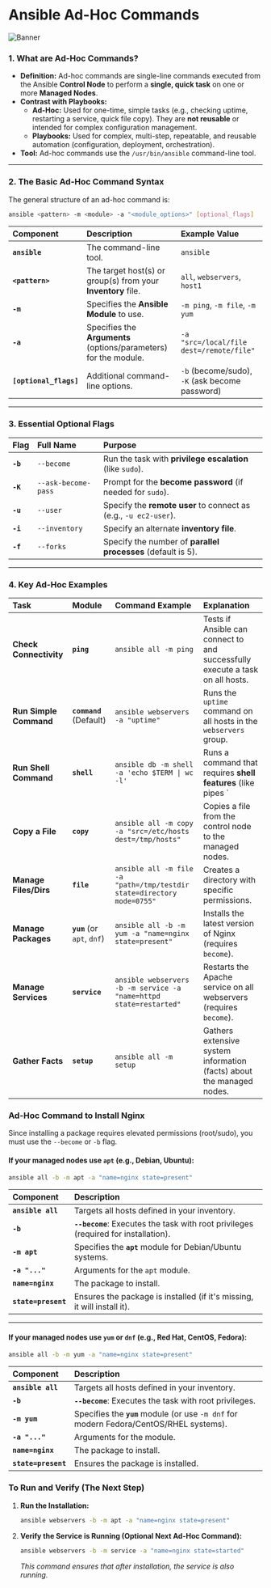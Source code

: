 # Ansible Ad-Hoc Commands

<img src="https://github.com/bhuvan-raj/Ansible-Zero-to-Hero/blob/main/assets/adhoc.png" alt="Banner" />

### **1. What are Ad-Hoc Commands?**

  * **Definition:** Ad-hoc commands are single-line commands executed from the Ansible **Control Node** to perform a **single, quick task** on one or more **Managed Nodes**.
  * **Contrast with Playbooks:**
      * **Ad-Hoc:** Used for one-time, simple tasks (e.g., checking uptime, restarting a service, quick file copy). They are **not reusable** or intended for complex configuration management.
      * **Playbooks:** Used for complex, multi-step, repeatable, and reusable automation (configuration, deployment, orchestration).
  * **Tool:** Ad-hoc commands use the `/usr/bin/ansible` command-line tool.

-----

### **2. The Basic Ad-Hoc Command Syntax**

The general structure of an ad-hoc command is:

```bash
ansible <pattern> -m <module> -a "<module_options>" [optional_flags]
```

| Component | Description | Example Value |
| :--- | :--- | :--- |
| **`ansible`** | The command-line tool. | `ansible` |
| **`<pattern>`** | The target host(s) or group(s) from your **Inventory** file. | `all`, `webservers`, `host1` |
| **`-m`** | Specifies the **Ansible Module** to use. | `-m ping`, `-m file`, `-m yum` |
| **`-a`** | Specifies the **Arguments** (options/parameters) for the module. | `-a "src=/local/file dest=/remote/file"` |
| **`[optional_flags]`** | Additional command-line options. | `-b` (become/sudo), `-K` (ask become password) |

-----

### **3. Essential Optional Flags**

| Flag | Full Name | Purpose |
| :--- | :--- | :--- |
| **`-b`** | `--become` | Run the task with **privilege escalation** (like `sudo`). |
| **`-K`** | `--ask-become-pass` | Prompt for the **become password** (if needed for `sudo`). |
| **`-u`** | `--user` | Specify the **remote user** to connect as (e.g., `-u ec2-user`). |
| **`-i`** | `--inventory` | Specify an alternate **inventory file**. |
| **`-f`** | `--forks` | Specify the number of **parallel processes** (default is 5). |

-----

### **4. Key Ad-Hoc Examples**

| Task | Module | Command Example | Explanation |
| :--- | :--- | :--- | :--- |
| **Check Connectivity** | **`ping`** | `ansible all -m ping` | Tests if Ansible can connect to and successfully execute a task on all hosts. |
| **Run Simple Command** | **`command`** (Default) | `ansible webservers -a "uptime"` | Runs the `uptime` command on all hosts in the `webservers` group. |
| **Run Shell Command** | **`shell`** | `ansible db -m shell -a 'echo $TERM \| wc -l'` | Runs a command that requires **shell features** (like pipes `|` or variables `$`). |
| **Copy a File** | **`copy`** | `ansible all -m copy -a "src=/etc/hosts dest=/tmp/hosts"` | Copies a file from the control node to the managed nodes. |
| **Manage Files/Dirs** | **`file`** | `ansible all -m file -a "path=/tmp/testdir state=directory mode=0755"` | Creates a directory with specific permissions. |
| **Manage Packages** | **`yum`** (or `apt`, `dnf`) | `ansible all -b -m yum -a "name=nginx state=present"` | Installs the latest version of Nginx (requires `become`). |
| **Manage Services** | **`service`** | `ansible webservers -b -m service -a "name=httpd state=restarted"` | Restarts the Apache service on all webservers (requires `become`). |
| **Gather Facts** | **`setup`** | `ansible all -m setup` | Gathers extensive system information (facts) about the managed nodes. |

### **Ad-Hoc Command to Install Nginx**

Since installing a package requires elevated permissions (root/sudo), you must use the `--become` or `-b` flag.

#### **If your managed nodes use `apt` (e.g., Debian, Ubuntu):**

```bash
ansible all -b -m apt -a "name=nginx state=present"
```

| Component | Description |
| :--- | :--- |
| **`ansible all`** | Targets all hosts defined in your inventory. |
| **`-b`** | **`--become`**: Executes the task with root privileges (required for installation). |
| **`-m apt`** | Specifies the **`apt`** module for Debian/Ubuntu systems. |
| **`-a "..."`** | Arguments for the `apt` module. |
| **`name=nginx`** | The package to install. |
| **`state=present`** | Ensures the package is installed (if it's missing, it will install it). |

-----

#### **If your managed nodes use `yum` or `dnf` (e.g., Red Hat, CentOS, Fedora):**

```bash
ansible all -b -m yum -a "name=nginx state=present"
```

| Component | Description |
| :--- | :--- |
| **`ansible all`** | Targets all hosts defined in your inventory. |
| **`-b`** | **`--become`**: Executes the task with root privileges. |
| **`-m yum`** | Specifies the **`yum`** module (or use `-m dnf` for modern Fedora/CentOS/RHEL systems). |
| **`-a "..."`** | Arguments for the module. |
| **`name=nginx`** | The package to install. |
| **`state=present`** | Ensures the package is installed. |

### **To Run and Verify (The Next Step)**

1.  **Run the Installation:**
    ```bash
    ansible webservers -b -m apt -a "name=nginx state=present"
    ```
2.  **Verify the Service is Running (Optional Next Ad-Hoc Command):**
    ```bash
    ansible webservers -b -m service -a "name=nginx state=started"
    ```
    *This command ensures that after installation, the service is also running.*

